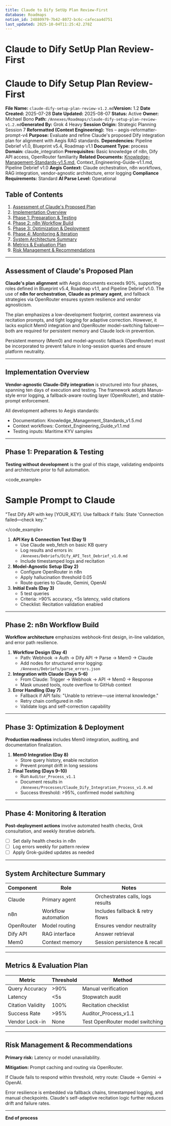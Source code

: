 ```yaml
---
title: Claude to Dify SetUp Plan Review-First
database: Roadmaps
notion_id: 24880979-7b42-8072-bc6c-cafecaa4d751
last_updated: 2025-10-04T11:25:42.278Z
---
```


# Claude to Dify SetUp Plan Review-First


# Claude to Dify Setup Plan Review-First


**File Name:** `claude-dify-setup-plan-review-v1.2.md`**Version:** 1.2
**Date Created:** 2025-07-28
**Date Updated:** 2025-08-07
**Status:** Active
**Owner:** Michael Bono
**Path:** `/Annexes/Roadmaps/claude-dify-setup-plan-review-v1.2.md`**Generated By:** Grok 4 Heavy
**Session Origin:** Strategic Planning Session 7
**Reformatted (Context Engineering):** Yes – aegis-reformatter-prompt-v4
**Purpose:** Evaluate and refine Claude's proposed Dify integration plan for alignment with Aegis RAG standards.
**Dependencies:** Pipeline Debrief v1.0, Blueprint v5.4, Roadmap v1.1
**Document Type:** process
**Domain:** claude_integration
**Prerequisites:** Basic knowledge of n8n, Dify API access, OpenRouter familiarity
**Related Documents:** [Knowledge-Management-Standards-v1.5.md](http://knowledge-management-standards-v1.5.md/), Context_Engineering-Guide-v1.1.md, Pipeline Debrief v1.0
**Aegis Context:** Claude orchestration, n8n workflows, RAG integration, vendor-agnostic architecture, error logging
**Compliance Requirements:** Standard
**AI Parse Level:** Operational


## Table of Contents

1. [Assessment of Claude's Proposed Plan](https://www.notion.so/240809797b4280558421ed0009719549?v=240809797b4281c5b14b000ce3ff6199&p=248809797b428072bc6ccafecaa4d751&pm=s#assessment-of-claudes-proposed-plan)
2. [Implementation Overview](https://www.notion.so/240809797b4280558421ed0009719549?v=240809797b4281c5b14b000ce3ff6199&p=248809797b428072bc6ccafecaa4d751&pm=s#implementation-overview)
3. [Phase 1: Preparation & Testing](https://www.notion.so/240809797b4280558421ed0009719549?v=240809797b4281c5b14b000ce3ff6199&p=248809797b428072bc6ccafecaa4d751&pm=s#phase-1-preparation--testing)
4. [Phase 2: n8n Workflow Build](https://www.notion.so/240809797b4280558421ed0009719549?v=240809797b4281c5b14b000ce3ff6199&p=248809797b428072bc6ccafecaa4d751&pm=s#phase-2-n8n-workflow-build)
5. [Phase 3: Optimization & Deployment](https://www.notion.so/240809797b4280558421ed0009719549?v=240809797b4281c5b14b000ce3ff6199&p=248809797b428072bc6ccafecaa4d751&pm=s#phase-3-optimization--deployment)
6. [Phase 4: Monitoring & Iteration](https://www.notion.so/240809797b4280558421ed0009719549?v=240809797b4281c5b14b000ce3ff6199&p=248809797b428072bc6ccafecaa4d751&pm=s#phase-4-monitoring--iteration)
7. [System Architecture Summary](https://www.notion.so/240809797b4280558421ed0009719549?v=240809797b4281c5b14b000ce3ff6199&p=248809797b428072bc6ccafecaa4d751&pm=s#system-architecture-summary)
8. [Metrics & Evaluation Plan](https://www.notion.so/240809797b4280558421ed0009719549?v=240809797b4281c5b14b000ce3ff6199&p=248809797b428072bc6ccafecaa4d751&pm=s#metrics--evaluation-plan)
9. [Risk Management & Recommendations](https://www.notion.so/240809797b4280558421ed0009719549?v=240809797b4281c5b14b000ce3ff6199&p=248809797b428072bc6ccafecaa4d751&pm=s#risk-management--recommendations)

---


## Assessment of Claude's Proposed Plan


**Claude's plan alignment** with Aegis documents exceeds 90%, supporting roles defined in Blueprint v5.4, Roadmap v1.1, and Pipeline Debrief v1.0. The use of **n8n for orchestration**, **Claude as primary agent**, and fallback strategies via OpenRouter ensures system resilience and vendor agnosticism.


<thinking>


The plan emphasizes a low-development footprint, context awareness via recitation prompts, and tight logging for adaptive correction. However, it lacks explicit Mem0 integration and OpenRouter model-switching failover—both are required for persistent memory and Claude lock-in prevention.


</thinking>


<important>


Persistent memory (Mem0) and model-agnostic fallback (OpenRouter) must be incorporated to prevent failure in long-session queries and ensure platform neutrality.


</important>


---


## Implementation Overview


**Vendor-agnostic Claude-Dify integration** is structured into four phases, spanning ten days of execution and testing. The framework adopts Manus-style error logging, a fallback-aware routing layer (OpenRouter), and stable-prompt enforcement.


<context>


All development adheres to Aegis standards:

- Documentation: Knowledge_Management_Standards_v1.5.md
- Context workflows: Context_Engineering_Guide_v1.1.md
- Testing inputs: Maritime KYV samples
</context>

---


## Phase 1: Preparation & Testing


**Testing without development** is the goal of this stage, validating endpoints and architecture prior to full automation.


\<code\_example>


# Sample Prompt to Claude


"Test Dify API with key \[YOUR\_KEY]. Use fallback if fails: State 'Connection failed—check key.'"


\</code\_example>

1. **API Key & Connection Test (Day 1)**
    - Use Claude web\_fetch on basic KB query
    - Log results and errors in: `/Annexes/Debriefs/Dify_API_Test_Debrief_v1.0.md`
    - Include timestamped logs and recitation
2. **Model-Agnostic Setup (Day 2)**
    - Configure OpenRouter in n8n
    - Apply hallucination threshold 0.05
    - Route queries to Claude, Gemini, OpenAI
3. **Initial Evals (Day 3)**
    - 5 test queries
    - Criteria: >90% accuracy, <5s latency, valid citations
    - Checklist: Recitation validation enabled

---


## Phase 2: n8n Workflow Build


**Workflow architecture** emphasizes webhook-first design, in-line validation, and error path resilience.

1. **Workflow Design (Day 4)**
    - Path: Webhook → Auth → Dify API → Parse → Mem0 → Claude
    - Add nodes for structured error logging: `/Annexes/Debriefs/parse_errors.json`
2. **Integration with Claude (Days 5–6)**
    - From Claude: Trigger → Webhook → API → Mem0 → Response
    - Mask unused tools, route overflow to GitHub context
3. **Error Handling (Day 7)**
    - Fallback if API fails: "Unable to retrieve—use internal knowledge."
    - Retry chain configured in n8n
    - Validate logs and self-correction capability

---


## Phase 3: Optimization & Deployment


**Production readiness** includes Mem0 integration, auditing, and documentation finalization.

1. **Mem0 Integration (Day 8)**
    - Store query history, enable recitation
    - Prevent prompt drift in long sessions
2. **Final Testing (Days 9–10)**
    - Run `Auditor_Process_v1.1`
    - Document results in `/Annexes/Processes/Claude_Dify_Integration_Process_v1.0.md`
    - Success threshold: >95%, confirmed model switching

---


## Phase 4: Monitoring & Iteration


**Post-deployment actions** involve automated health checks, Grok consultation, and weekly iterative debriefs.

- [ ] Set daily health checks in n8n
- [ ] Log errors weekly for pattern review
- [ ] Apply Grok-guided updates as needed

---


## System Architecture Summary


| Component  | Role                | Notes                            |
| ---------- | ------------------- | -------------------------------- |
| Claude     | Primary agent       | Orchestrates calls, logs results |
| n8n        | Workflow automation | Includes fallback & retry flows  |
| OpenRouter | Model routing       | Ensures vendor neutrality        |
| Dify API   | RAG interface       | Answer retrieval                 |
| Mem0       | Context memory      | Session persistence & recall     |


---


## Metrics & Evaluation Plan


| Metric            | Threshold | Method                          |
| ----------------- | --------- | ------------------------------- |
| Query Accuracy    | >90%      | Manual verification             |
| Latency           | <5s       | Stopwatch audit                 |
| Citation Validity | 100%      | Recitation checklist            |
| Success Rate      | >95%      | Auditor\_Process\_v1.1          |
| Vendor Lock-in    | None      | Test OpenRouter model switching |


---


## Risk Management & Recommendations


<answer>


**Primary risk:** Latency or model unavailability.


**Mitigation:** Prompt caching and routing via OpenRouter.


</answer>


<example>


If Claude fails to respond within threshold, retry route: Claude → Gemini → OpenAI.


</example>


<thinking>


Error resilience is embedded via fallback chains, timestamped logging, and manual checkpoints. Claude's self-adaptive recitation logic further reduces drift and failure rates.


</thinking>


---


**End of process**

